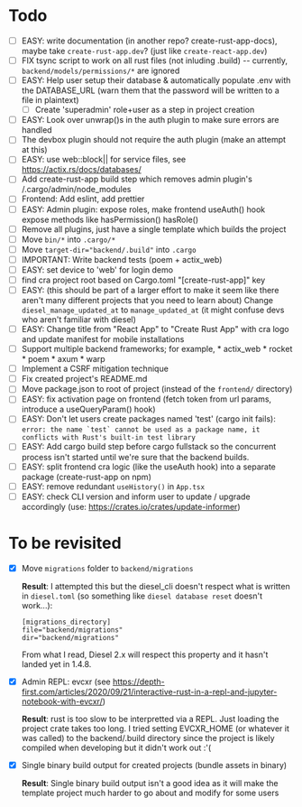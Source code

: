 # Todo

- [ ] EASY: write documentation (in another repo? create-rust-app-docs), maybe take `create-rust-app.dev`? (just like `create-react-app.dev`)
- [ ] FIX tsync script to work on all rust files (not inluding .build) -- currently, `backend/models/permissions/*` are ignored
- [ ] EASY: Help user setup their database & automatically populate .env with the DATABASE_URL (warn them that the password will be written to a file in plaintext)
  - [ ] Create 'superadmin' role+user as a step in project creation
- [ ] EASY: Look over unwrap()s in the auth plugin to make sure errors are handled
- [ ] The devbox plugin should not require the auth plugin (make an attempt at this)
- [ ] EASY: use web::block|| for service files, see https://actix.rs/docs/databases/
- [ ] Add create-rust-app build step which removes admin plugin's /.cargo/admin/node_modules
- [ ] Frontend: Add eslint, add prettier
- [ ] EASY: Admin plugin: expose roles, make frontend useAuth() hook expose methods like hasPermission() hasRole()
- [ ] Remove all plugins, just have a single template which builds the project
- [ ] Move `bin/*` into `.cargo/*`
- [ ] Move `target-dir="backend/.build"` into `.cargo`
- [ ] IMPORTANT: Write backend tests (poem + actix_web)
- [ ] EASY: set device to 'web' for login demo
- [ ] find cra project root based on Cargo.toml "[create-rust-app]" key
- [ ] EASY: (this should be part of a larger effort to make it seem like there aren't many different projects that you need to learn about) Change `diesel_manage_updated_at` to `manage_updated_at` (it might confuse devs who aren't familiar with diesel)
- [ ] EASY: Change title from "React App" to "Create Rust App" with cra logo and update manifest for mobile installations
- [ ] Support multiple backend frameworks; for example,
      * actix_web
      * rocket
      * poem
      * axum
      * warp
- [ ] Implement a CSRF mitigation technique
- [ ] Fix created project's README.md
- [ ] Move package.json to root of project (instead of the `frontend/` directory)
- [ ] EASY: fix activation page on frontend (fetch token from url params, introduce a useQueryParam() hook)
- [ ] EASY: Don't let users create packages named 'test' (cargo init fails): ```error: the name `test` cannot be used as a package name, it conflicts with Rust's built-in test library```
- [ ] EASY: Add cargo build step before cargo fullstack so the concurrent process isn't started until we're sure that the backend builds.
- [ ] EASY: split frontend cra logic (like the useAuth hook) into a separate package (create-rust-app on npm)
- [ ] EASY: remove redundant `useHistory()` in `App.tsx`
- [ ] EASY: check CLI version and inform user to update / upgrade accordingly (use: https://crates.io/crates/update-informer) 

# To be revisited

- [x] Move `migrations` folder to `backend/migrations`

  **Result**: I attempted this but the diesel_cli doesn't respect what is written in `diesel.toml` (so something like `diesel database reset` doesn't work...):

  ```
  [migrations_directory]
  file="backend/migrations"
  dir="backend/migrations"
  ```
  
  From what I read, Diesel 2.x will respect this property and it hasn't landed yet in 1.4.8.

- [x] Admin REPL: evcxr (see https://depth-first.com/articles/2020/09/21/interactive-rust-in-a-repl-and-jupyter-notebook-with-evcxr/)

  **Result**: rust is too slow to be interpretted via a REPL. Just loading the project crate takes too long. I tried setting EVCXR_HOME (or whatever it was called) to the backend/.build directory since the project is likely compiled when developing but it didn't work out :'(

- [x] Single binary build output for created projects (bundle assets in binary)

  **Result**: Single binary build output isn't a good idea as it will make the template project much harder to go about and modify for some users
